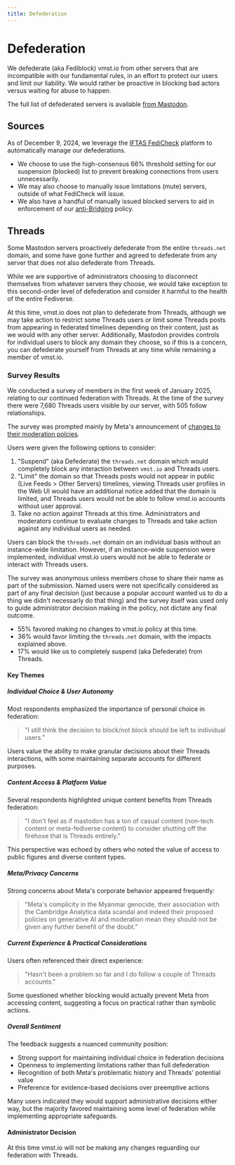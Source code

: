```yaml
---
title: Defederation
---
```


# Defederation

We defederate (aka Fediblock) vmst.io from other servers that are incompatible with our fundamental rules, in an effort to protect our users and limit our liability.
We would rather be proactive in blocking bad actors versus waiting for abuse to happen.

The full list of defederated servers is available [from Mastodon](https://vmst.io/about).

## Sources

As of December 9, 2024, we leverage the [IFTAS FediCheck](https://connect.iftas.org/library/iftas-documentation/fedicheck/) platform to automatically manage our defederations.

- We choose to use the high-consensus 66% threshold setting for our suspension (blocked) list to prevent breaking connections from users unnecessarily.
- We may also choose to manually issue limitations (mute) servers, outside of what FediCheck will issue.
- We also have a handful of manually issued blocked servers to aid in enforcement of our [anti-Bridging](/rules/bridges) policy.

## Threads

Some Mastodon servers proactively defederate from the entire `threads.net` domain, and some have gone further and agreed to defederate from any server that does not also defederate from Threads.

While we are supportive of administrators choosing to disconnect themselves from whatever servers they choose, we would take exception to this second-order level of defederation and consider it harmful to the health of the entire Fediverse.

At this time, vmst.io does not plan to defederate from Threads, although we may take action to restrict some Threads users or limit some Threads posts from appearing in federated timelines depending on their content, just as we would with any other server.
Additionally, Mastodon provides controls for individual users to block any domain they choose, so if this is a concern, you can defederate yourself from Threads at any time while remaining a member of vmst.io.

### Survey Results

We conducted a survey of members in the first week of January 2025, relating to our continued federation with Threads.
At the time of the survey there were 7,680 Threads users visible by our server, with 505 follow relationships.

The survey was prompted mainly by Meta's announcement of [changes to their moderation polcies](https://www.theverge.com/2025/1/7/24338471/meta-hate-speech-hateful-conduct-policy-moderation).

Users were given the following options to consider:

1. "Suspend" (aka Defederate) the `threads.net` domain which would completely block any interaction between `vmst.io` and Threads users.
2. "Limit" the domain so that Threads posts would not appear in public (Live Feeds > Other Servers) timelines, viewing Threads user profiles in the Web UI would have an additional notice added that the domain is limited, and Threads users would not be able to follow vmst.io accounts without user approval.
3. Take no action against Threads at this time. Administrators and moderators continue to evaluate changes to Threads and take action against any individual users as needed.

Users can block the `threads.net` domain on an individual basis without an instance-wide limitation.
However, if an instance-wide suspension were implemented, individual vmst.io users would not be able to federate or interact with Threads users.

The survey was anonymous unless members chose to share their name as part of the submission.
Named users were not specifically considered as part of any final decision (just because a popular account wanted us to do a thing we didn't necessarly do that thing) and the survey itself was used only to guide administrator decision making in the policy, not dictate any final outcome.

- 55% favored making no changes to vmst.io policy at this time.
- 36% would favor limiting the `threads.net` domain, with the impacts explained above.
- 17% would like us to completely suspend (aka Defederate) from Threads.

#### Key Themes

##### Individual Choice & User Autonomy

Most respondents emphasized the importance of personal choice in federation:

> "I still think the decision to block/not block should be left to individual users."

Users value the ability to make granular decisions about their Threads interactions, with some maintaining separate accounts for different purposes.

##### Content Access & Platform Value

Several respondents highlighted unique content benefits from Threads federation:

> "I don't feel as if mastodon has a ton of casual content (non-tech content or meta-fediverse content) to consider shutting off the firehose that is Threads entirely."

This perspective was echoed by others who noted the value of access to public figures and diverse content types.

##### Meta/Privacy Concerns

Strong concerns about Meta's corporate behavior appeared frequently:

> "Meta's complicity in the Myanmar genocide, their association with the Cambridge Analytica data scandal and indeed their proposed policies on generative AI and moderation mean they should not be given any further benefit of the doubt."

##### Current Experience & Practical Considerations

Users often referenced their direct experience:

> "Hasn't been a problem so far and I do follow a couple of Threads accounts."

Some questioned whether blocking would actually prevent Meta from accessing content, suggesting a focus on practical rather than symbolic actions.

##### Overall Sentiment

The feedback suggests a nuanced community position:

- Strong support for maintaining individual choice in federation decisions
- Openness to implementing limitations rather than full defederation
- Recognition of both Meta's problematic history and Threads' potential value
- Preference for evidence-based decisions over preemptive actions

Many users indicated they would support administrative decisions either way, but the majority favored maintaining some level of federation while implementing appropriate safeguards.

#### Administrator Decision

At this time vmst.io will not be making any changes reguarding our federation with Threads.